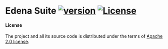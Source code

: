 # Edena Suite [![version](https://img.shields.io/badge/version-0.9.7-green.svg)](https://peterbanda.net) [![License](https://img.shields.io/badge/License-Apache%202.0-lightgrey.svg)](https://www.apache.org/licenses/LICENSE-2.0)

#### License

The project and all its source code is distributed under the terms of <a href="https://www.apache.org/licenses/LICENSE-2.0.txt">Apache 2.0 license</a>.
